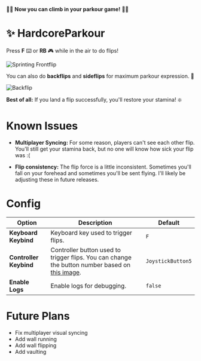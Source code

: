 🧗‍♂️ **Now you can climb in your parkour game!** 🤸‍♂️

# ✨ HardcoreParkour

Press **F** ⌨️ or **RB** 🎮 while in the air to do flips!

![Sprinting Frontflip](https://i.imgur.com/9HV4L9r.gif)

You can also do **backflips** and **sideflips** for maximum parkour expression. 🌟

![Backflip](https://i.imgur.com/tCSdxVJ.gif)

**Best of all:** If you land a flip successfully, you'll restore your stamina! ❇️

# Known Issues

- **Multiplayer Syncing:** For some reason, players can't see each other flip. You'll still get your stamina back, but no one will know how sick your flip was :(

- **Flip consistency:** The flip force is a little inconsistent. Sometimes you'll fall on your forehead and sometimes you'll be sent flying. I'll likely be adjusting these in future releases.

# Config

| Option | Description | Default |
| ------ | ----------- | ------- |
| **Keyboard Keybind** | Keyboard key used to trigger flips. | `F` |
| **Controller Keybind** | Controller button used to trigger flips. You can change the button number based on [this image](https://imgur.com/a/pOxFQTk). | `JoystickButton5` |
| **Enable Logs** | Enable logs for debugging. | `false` |

# Future Plans
- Fix multiplayer visual syncing
- Add wall running
- Add wall flipping
- Add vaulting

